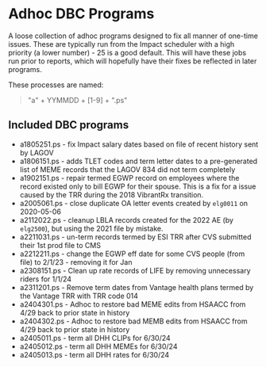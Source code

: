 # Adhoc DBC Programs

A loose collection of adhoc programs designed to fix all manner of one-time issues. These are typically run from the Impact scheduler with a high priority (a lower number) - 25 is a good default. This will have these jobs run prior to reports, which will hopefully have their fixes be reflected in later programs.

These processes are named:

> "a" + YYMMDD + [1-9] + ".ps"

## Included DBC programs

- a1805251.ps - fix Impact salary dates based on file of recent history sent by LAGOV
- a1806151.ps - adds TLET codes and term letter dates to a pre-generated list of MEME records that the LAGOV 834 did not term completely
- a1902151.ps - repair termed EGWP record on employees where the record existed only to bill EGWP for their spouse. This is a fix for a issue caused by the TRR during the 2018 VibrantRx transition.
- a2005061.ps - close duplicate OA letter events created by `elg0011` on 2020-05-06
- a2112022.ps - cleanup LBLA records created for the 2022 AE (by `elg2500`), but using the 2021 file by mistake.
- a2211031.ps - un-term records termed by ESI TRR after CVS submitted their 1st prod file to CMS
- a2212211.ps - change the EGWP eff date for some CVS people (from file) to 2/1/23 - removing it for Jan
- a2308151.ps - Clean up rate records of LIFE by removing unnecessary riders for 1/1/24
- a2311201.ps - Remove term dates from Vantage health plans termed by the Vantage TRR with TRR code 014
- a2404301.ps - Adhoc to restore bad MEME edits from HSAACC from 4/29 back to prior state in history
- a2404302.ps - Adhoc to restore bad MEMB edits from HSAACC from 4/29 back to prior state in history
- a2405011.ps - term all DHH CLIPs for 6/30/24
- a2405012.ps - term all DHH MEMEs for 6/30/24
- a2405013.ps - term all DHH rates for 6/30/24
